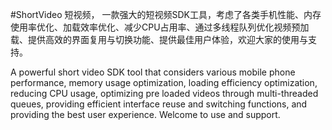 #ShortVideo 短视频，
一款强大的短视频SDK工具，考虑了各类手机性能、内存使用率优化、加载效率优化、减少CPU占用率、通过多线程队列优化视频预加载、提供高效的界面复用与切换功能、提供最佳用户体验，欢迎大家的使用与支持。


A powerful short video SDK tool that considers various mobile phone performance, memory usage optimization, loading efficiency optimization, reducing CPU usage, optimizing pre loaded videos through multi-threaded queues, providing efficient interface reuse and switching functions, and providing the best user experience. Welcome to use and support.
